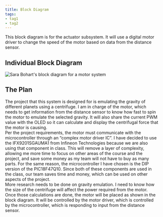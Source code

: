 ```yaml
---
title: Block Diagram
tags:
- tag1
- tag2
---
```

This block diagram is for the actuator subsystem. It will use a digital motor driver to change the speed of the motor based on data from the distance sensor.
## Individual Block Diagram
![Sara Bohart's block diagram for a motor system](https://github.com/user-attachments/assets/929ad88e-4ece-42d3-b0b9-8b2eef5b085b)
## The Plan
The project that this system is designed for is emulating the gravity of different planets using a centrifuge. I am in charge of the motor, which needs to get information from the distance sensor to know how fast to spin the motor to emulate the selected gravity. It will also share the current PWM value with the OLED so it can calculate and display the centrifugal force that the motor is causing.  
Per the project requirements, the motor must communicate with the microcontroller through an “complex motor driver IC”. I have decided to use the IFX9201SGAUMA1 from Infineon Technologies because we are also using that component in class. This will remove a layer of complexity, allowing me more time to focus on other areas of the course and the project, and save some money as my team will not have to buy as many parts. For the same reason, the microcontroller I have chosen is the DIP version of the PIC18F47Q10. Since both of these components are used in the class, our team saves time and money, which can be used on other aspects of the project.  
More research needs to be done on gravity emulation. I need to know how the size of the centrifuge will affect the power required from the motor. Once those calculations are done, the motor will be placed as shown in the block diagram. It will be controlled by the motor driver, which is controlled by the microcontroller, which is responding to input from the distance sensor.
